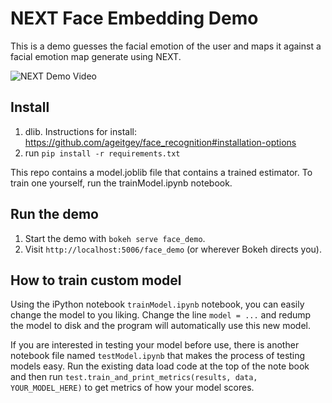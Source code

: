 
# NEXT Face Embedding Demo

This is a demo guesses the facial emotion of the user and maps it against a facial emotion map generate using NEXT.

![NEXT Demo Video](vids/next_face_demo.gif)

## Install

1. dlib. Instructions for install: https://github.com/ageitgey/face_recognition#installation-options
2. run `pip install -r requirements.txt`

This repo contains a model.joblib file that contains a trained estimator. To train one yourself, run the trainModel.ipynb notebook.

## Run the demo

1. Start the demo with `bokeh serve face_demo`.
2. Visit `http://localhost:5006/face_demo` (or wherever Bokeh directs you).

## How to train custom model
Using the iPython notebook `trainModel.ipynb` notebook, you can easily change the model to you liking. Change the line `model = ...` and redump the model to disk and the program will automatically use this new model.

If you are interested in testing your model before use, there is another notebook file named `testModel.ipynb` that makes the process of testing models easy. Run the existing data load code at the top of the note book and then run `test.train_and_print_metrics(results, data, YOUR_MODEL_HERE)` to get metrics of how your model scores.


